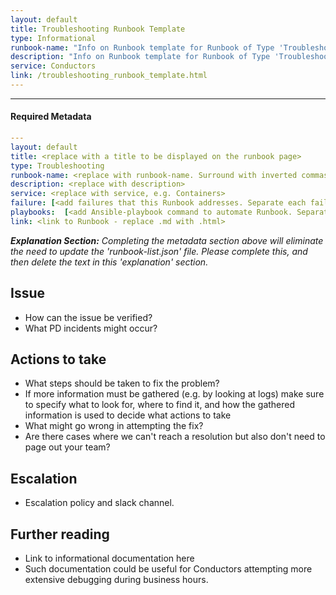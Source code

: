 ```yaml
---
layout: default
title: Troubleshooting Runbook Template
type: Informational
runbook-name: "Info on Runbook template for Runbook of Type 'Troubleshooting'. Surround with inverted commas. Escape internal inverted commas."
description: "Info on Runbook template for Runbook of Type 'Troubleshooting'"
service: Conductors
link: /troubleshooting_runbook_template.html
---
```

---
#### Required Metadata
```yaml
---
layout: default
title: <replace with a title to be displayed on the runbook page>
type: Troubleshooting
runbook-name: <replace with runbook-name. Surround with inverted commas>
description: <replace with description>
service: <replace with service, e.g. Containers>
failure: [<add failures that this Runbook addresses. Separate each failure with a comma and surround with inverted commas>]
playbooks:  [<add Ansible-playbook command to automate Runbook. Separate each Playbook with a comma and surround with inverted commas>]
link: <link to Runbook - replace .md with .html>
```
_**Explanation Section:**  Completing the metadata section above will eliminate the need to update the
'runbook-list.json' file. Please complete this, and then delete the text in this 'explanation' section._


## Issue

  * How can the issue be verified?
  * What PD incidents might occur?

## Actions to take

  * What steps should be taken to fix the problem?
  * If more information must be gathered (e.g. by looking at logs) make sure to specify what
  to look for, where to find it, and how the gathered information is used to decide what actions to take
  * What might go wrong in attempting the fix?
  * Are there cases where we can't reach a resolution but also don't need to page out your team?

## Escalation

  * Escalation policy and slack channel.

## Further reading

  * Link to informational documentation here
  * Such documentation could be useful for Conductors attempting more extensive debugging
  during business hours.  
